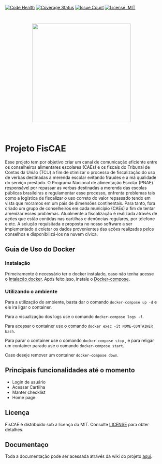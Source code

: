 [![Code Health](https://landscape.io/github/fga-gpp-mds/fisCAE-2017-2/development/landscape.svg?style=flat)](https://landscape.io/github/fga-gpp-mds/fisCAE-2017-2/development)
[![Coverage Status](https://coveralls.io/repos/github/fga-gpp-mds/fisCAE-2017-2/badge.svg?branch=GCS)](https://coveralls.io/github/fga-gpp-mds/fisCAE-2017-2?branch=GCS)
[![Issue Count](https://codeclimate.com/github/fga-gpp-mds/fisCAE-2017-2/badges/issue_count.svg)](https://codeclimate.com/github/fga-gpp-mds/fisCAE-2017-2)
[![License: MIT](https://img.shields.io/badge/License-MIT-yellow.svg)](https://opensource.org/licenses/MIT)


<br><p align="center"> <img src="https://i.imgur.com/PTkqmJC.png" width="325"></p></br>

# Projeto FisCAE
Esse projeto tem por objetivo criar um canal de comunicação eficiente entre os conselheiros alimentares escolares (CAEs) e os fiscais do Tribunal de Contas da União (TCU) a fim de otimizar o processo de fiscalização do uso de verbas destinadas à merenda escolar evitando fraudes e a má qualidade do serviço prestado. O Programa Nacional de alimentação Escolar (PNAE) responsável por repassar as verbas destinadas a merenda das escolas públicas brasileiras e regulamentar esse processo, enfrenta problemas tais como a logística de fiscalizar o uso correto do valor repassado tendo em vista que moramos em um país de dimensões continentais. Para tanto, fora criado um grupo de conselheiros em cada município (CAEs) a fim de tentar amenizar esses problemas. Atualmente a fiscalização é realizada através de ações que estão contidas nas cartilhas e denúncias regulares, por telefone e etc. A solução requisitada e proposta no nosso software a ser implementado é coletar os dados provenientes das ações realizadas pelos conselhos e disponibilizá-los na nuvem cívica.

## Guia de Uso do Docker

### Instalação
Primeiramente é necessário ter o docker instalado, caso não tenha acesse o [Intalação docker](https://docs.docker.com/engine/installation/linux/docker-ce/). Após feito isso, instale o [Docker-compose](https://docs.docker.com/compose/install/).

### Utilizando o ambiente

Para a utilização do ambiente, basta dar o comando `docker-compose up -d` e ele ira ligar o container.

Para a visualização dos logs use o comando `docker-compose logs -f`.

Para acessar o container use o comando `docker exec -it NOME-CONTAINER bash`.

Para parar o container use o comando `docker-compose stop` , e para religar um container parado use o comando `docker-compose start`.

Caso deseje remover um container `docker-compose down`.

## Principais funcionalidades até o momento

* Login de usuário
* Acessar Cartilha
* Manter checklist
* Home page

## Licença
FisCAE é distribuído sob a licença do MIT. Consulte [LICENSE](https://github.com/fga-gpp-mds/fisCAE-2017-2/blob/master/LICENSE) para obter detalhes.

## Documentaço
Toda a documentação pode ser acessada através da wiki do projeto [aqui](https://github.com/fga-gpp-mds/fisCAE-2017-2/wiki).

